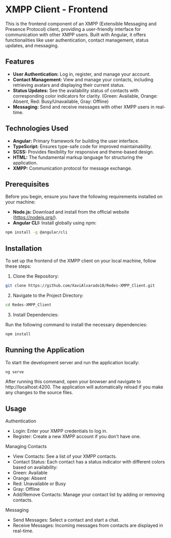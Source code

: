 # XMPP Client - Frontend

This is the frontend component of an XMPP (Extensible Messaging and Presence Protocol) client, providing a user-friendly interface for communication with other XMPP users. Built with Angular, it offers functionalities like user authentication, contact management, status updates, and messaging.

## Features

* **User Authentication:** Log in, register, and manage your account.
* **Contact Management:** View and manage your contacts, including retrieving avatars and displaying their current status.
* **Status Updates:** See the availability status of contacts with corresponding color indicators for clarity. (Green: Available, Orange: Absent, Red: Busy/Unavailable, Gray: Offline)
* **Messaging:** Send and receive messages with other XMPP users in real-time.

## Technologies Used

* **Angular:** Primary framework for building the user interface.
* **TypeScript:** Ensures type-safe code for improved maintainability.
* **SCSS:** Provides flexibility for responsive and theme-based design.
* **HTML:** The fundamental markup language for structuring the application.
* **XMPP:** Communication protocol for message exchange.

## Prerequisites

Before you begin, ensure you have the following requirements installed on your machine:

* **Node.js:** Download and install from the official website (https://nodejs.org/).
* **Angular CLI:** Install globally using npm:

```bash
npm install -g @angular/cli
```

## Installation

To set up the frontend of the XMPP client on your local machine, follow these steps:

1. Clone the Repository:
```bash
git clone https://github.com/XaviAlvarado18/Redes-XMPP_Client.git
```

2. Navigate to the Project Directory:
```bash
cd Redes-XMPP_Client
```
3. Install Dependencies:

Run the following command to install the necessary dependencies:

```bash
npm install
```

## Running the Application
To start the development server and run the application locally:

```bash
ng serve
```

After running this command, open your browser and navigate to http://localhost:4200. The application will automatically reload if you make any changes to the source files.

## Usage

Authentication
- Login: Enter your XMPP credentials to log in.
- Register: Create a new XMPP account if you don't have one.

Managing Contacts
- View Contacts: See a list of your XMPP contacts.
- Contact Status: Each contact has a status indicator with different colors based on availability:
- Green: Available
- Orange: Absent
- Red: Unavailable or Busy
- Gray: Offline
- Add/Remove Contacts: Manage your contact list by adding or removing contacts.

Messaging
- Send Messages: Select a contact and start a chat.
- Receive Messages: Incoming messages from contacts are displayed in real-time.
